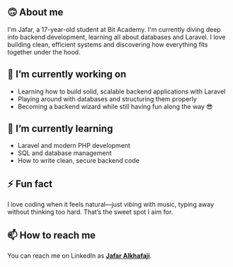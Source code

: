 ## 🙃 About me

[](https://github.com/jafar#-about-me)

I'm Jafar, a 17-year-old student at Bit Academy. I'm currently diving deep into backend development, learning all about databases and Laravel. I love building clean, efficient systems and discovering how everything fits together under the hood.

## 🔭 I’m currently working on

[](https://github.com/jafar#-im-currently-working-on)

-   Learning how to build solid, scalable backend applications with Laravel
-   Playing around with databases and structuring them properly
-   Becoming a backend wizard while still having fun along the way 😎

## 🌱 I’m currently learning

[](https://github.com/jafar#-im-currently-learning)

-   Laravel and modern PHP development
-   SQL and database management
-   How to write clean, secure backend code

## ⚡ Fun fact

[](https://github.com/jafar#-fun-fact)

I love coding when it feels natural—just vibing with music, typing away without thinking too hard. That’s the sweet spot I aim for.

## 📫 How to reach me

[](https://github.com/jafar#-how-to-reach-me)

You can reach me on LinkedIn as **[Jafar Alkhafaji](https://www.linkedin.com/in/jafar-alkhafaji-9135a822a/)**.
